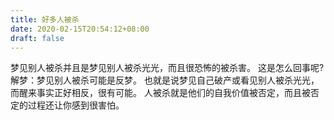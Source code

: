```yaml
---
title: 好多人被杀
date: 2020-02-15T20:54:12+08:00
draft: false
---
```


梦见别人被杀并且是梦见别人被杀光光，而且很恐怖的被杀害。
这是怎么回事呢?解梦：梦见别人被杀可能是反梦。
也就是说梦见自己破产或看见别人被杀光光，而醒来事实正好相反，很有可能。
人被杀就是他们的自我价值被否定，而且被否定的过程还让你感到很害怕。
